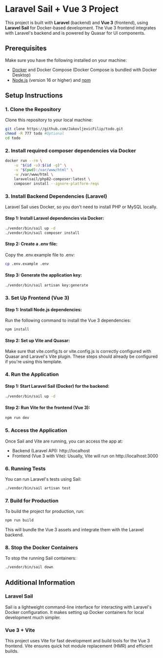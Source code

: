 # Laravel Sail + Vue 3 Project

This project is built with **Laravel** (backend) and **Vue 3** (frontend), using **Laravel Sail** for Docker-based development. The Vue 3 frontend integrates with Laravel's backend and is powered by Quasar for UI components.

## Prerequisites

Make sure you have the following installed on your machine:
- [Docker](https://www.docker.com/get-started) and Docker Compose (Docker Compose is bundled with Docker Desktop)
- [Node.js](https://nodejs.org/) (version 16 or higher) and [npm](https://www.npmjs.com/)

## Setup Instructions

### 1. Clone the Repository

Clone this repository to your local machine:

```bash
git clone https://github.com/JakovljevicFilip/todo.git
chmod -R 777 todo #Optional
cd todo
```

### 2. Install required composer dependencies via Docker
```bash
docker run --rm \
    -u "$(id -u):$(id -g)" \
    -v "$(pwd):/var/www/html" \
    -w /var/www/html \
    laravelsail/php82-composer:latest \
    composer install --ignore-platform-reqs
```

### 3. Install Backend Dependencies (Laravel)
Laravel Sail uses Docker, so you don't need to install PHP or MySQL locally.

#### Step 1: Install Laravel dependencies via Docker:
```bash
./vendor/bin/sail up -d
./vendor/bin/sail composer install
```

#### Step 2: Create a .env file:
Copy the .env.example file to .env:
```bash
cp .env.example .env
```

#### Step 3: Generate the application key:
```bash
./vendor/bin/sail artisan key:generate
```

### 3. Set Up Frontend (Vue 3)
#### Step 1: Install Node.js dependencies:
Run the following command to install the Vue 3 dependencies:
```bash
npm install
```

#### Step 2: Set up Vite and Quasar:
Make sure that vite.config.ts or vite.config.js is correctly configured with Quasar and Laravel's Vite plugin. These steps should already be configured if you're using this template.

### 4. Run the Application
#### Step 1: Start Laravel Sail (Docker) for the backend:
```bash
./vendor/bin/sail up -d
```

#### Step 2: Run Vite for the frontend (Vue 3):
```bash
npm run dev
```

### 5. Access the Application
Once Sail and Vite are running, you can access the app at:

- Backend (Laravel API): http://localhost
- Frontend (Vue 3 with Vite): Usually, Vite will run on http://localhost:3000

### 6. Running Tests
You can run Laravel's tests using Sail:
```bash
./vendor/bin/sail artisan test
```
### 7. Build for Production
To build the project for production, run:
```bash
npm run build
```
This will bundle the Vue 3 assets and integrate them with the Laravel backend.

### 8. Stop the Docker Containers
To stop the running Sail containers:
```bash
./vendor/bin/sail down
```

## Additional Information
### Laravel Sail
Sail is a lightweight command-line interface for interacting with Laravel's Docker configuration. It makes setting up Docker containers for local development much simpler.

### Vue 3 + Vite
This project uses Vite for fast development and build tools for the Vue 3 frontend. Vite ensures quick hot module replacement (HMR) and efficient builds.
